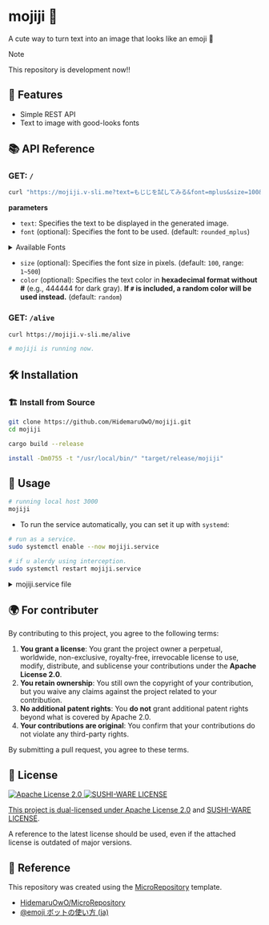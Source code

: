 <!-- YOU SHOULD RUN THIS COMMAND IF YOU USING VIM -->
<!-- :%s;HidemaruOwO/mojiji;USERNAME/REPONAME;g -->

# mojiji 🎨

A cute way to turn text into an image that looks like an emoji 🎨

> [!NOTE]
> This repository is development now!!

## 🚀 Features

- Simple REST API
- Text to image with good-looks fonts

## 📚 API Reference

### **GET**: `/`

```bash
curl "https://mojiji.v-sli.me?text=もじじを試してみる&font=mplus&size=100&color=444444"
```

**parameters**

- `text`: Specifies the text to be displayed in the generated image.
- `font` (optional): Specifies the font to be used. (default: `rounded_mplus`)

<details>
<summary>Available Fonts</summary>

- **Noto Sans JP**

  - `Prefix`: `noto` `noto_sans`
  - `Support`: 日本語（ひらがな、カタカナ、漢字）、英数字
  - `Style`: ゴシック体、太字

- **Rounded M+ 1m**

  - `Prefix`: `mplus` `rounded_mplus`
  - `Support`: 日本語、英数字
  - `Style`: 丸ゴシック体、太字

- **Memoir**

  - `Prefix`: `memoir`
  - `Support`: 日本語、英数字
  - `Style`: オリジナルフォント

- **Memoir Round**

  - `Prefix`: `memoir_round`
  - `Support`: 日本語、英数字
  - `Style`: オリジナル丸フォント

- **IPAフォント明朝体**

  - `Prefix`: `mincho` `ipa_mincho`
  - `Support`: 日本語、英数字
  - `Style`: 明朝体

- **Jua**

  - `Prefix`: `jua` `kr_jua`
  - `Support`: 韓国語（ハングル）、英数字
  - `Style`: ゴシック体

- **ドットゴシック16**

  - `Prefix`: `dot` `dot_gothic_16`
  - `Support`: 日本語、英数字
  - `Style`: ドット（ピクセル）フォント

- **解星 Decol**

  - `Prefix`: `kaisei_decol`
  - `Support`: 日本語、英数字
  - `Style`: 装飾的な明朝体、太字

- **Rampart One**

  - `Prefix`: `rampart` `rampart_one`
  - `Support`: 日本語、英数字
  - `Style`: ポップ体

- **遊明朝**

  - `Prefix`: `yuji_boku`
  - `Support`: 日本語、英数字
  - `Style`: 毛筆風明朝体

- **Cherry Bomb One**

  - `Prefix`: `cherry_bomb` `cherry_bomb_one`
  - `Support`: 日本語、英数字
  - `Style`: ポップ体

- **はちまるポップ**

  - `Prefix`: `hachi_maru` `hachi_maru_pop`
  - `Support`: 日本語、英数字
  - `Style`: 手書き風ポップ体

- **ライトノベルポップ**
  - `Prefix`: `light_novel` `light_novel_pop`
  - `Support`: 日本語、英数字
  - `Style`: ライトノベル風ポップ体

</details>

- `size` (optional): Specifies the font size in pixels. (default: `100`, range: `1~500`)
- `color` (optional): Specifies the text color in **hexadecimal format without #** (e.g., 444444 for dark gray). **If `#` is included, a random color will be used instead.** (default: `random`)

### **GET**: `/alive`

```bash
curl https://mojiji.v-sli.me/alive

# mojiji is running now.
```

## 🛠 Installation

<!-- ```bash -->
<!-- brew install my-repository -->
<!-- ``` -->

<!-- | distribution         | command                         | -->
<!-- | -------------------- | ------------------------------- | -->
<!-- | Ubuntu               | `apt-get install <package>`     | -->
<!-- | Debian               | `apt install <package>`         | -->
<!-- | Arch Linux           | `pacman -S <package>`           | -->
<!-- | Fedora               | `dnf install <package>`         | -->
<!-- | CentOS               | `yum install <package>`         | -->
<!-- | openSUSE             | `zypper install <package>`      | -->
<!-- | Alpine Linux         | `apk add <package>`             | -->
<!-- | Gentoo               | `emerge <package>`              | -->
<!-- | NixOS                | `nix-env -iA nixpkgs.<package>` | -->
<!-- | macOS                | `brew install <package>`        | -->
<!-- | Windows (winget)     | `winget install <package>`      | -->
<!-- | Windows (Chocolatey) | `choco install <package>`       | -->

### 🏗 Install from Source

```sh
git clone https://github.com/HidemaruOwO/mojiji.git
cd mojiji

cargo build --release

install -Dm0755 -t "/usr/local/bin/" "target/release/mojiji"
````

## 🎯 Usage

```bash
# running local host 3000
mojiji
```

- To run the service automatically, you can set it up with `systemd`:

```sh
# run as a service.
sudo systemctl enable --now mojiji.service

# if u alerdy using interception.
sudo systemctl restart mojiji.service
```

<details>
<summary>mojiji.service file</summary>

```service
[Unit]
Description=Mojiji Web API
After=network.target

[Service]
#User=user
#WorkingDirectory=/home/user/app
ExecStart=/usr/local/bin/mojiji
Restart=always
StandardOutput=journal
StandardError=journal
Environment=PATH=/usr/bin:/usr/local/bin

[Install]
WantedBy=multi-user.target
```

</details>

## 🌍 For contributer

By contributing to this project, you agree to the following terms:

1. **You grant a license**: You grant the project owner a perpetual, worldwide, non-exclusive, royalty-free, irrevocable license to use, modify, distribute, and sublicense your contributions under the **Apache License 2.0**.
2. **You retain ownership**: You still own the copyright of your contribution, but you waive any claims against the project related to your contribution.
3. **No additional patent rights**: You **do not** grant additional patent rights beyond what is covered by Apache 2.0.
4. **Your contributions are original**: You confirm that your contributions do not violate any third-party rights.

By submitting a pull request, you agree to these terms.

## 📜 License

<div align="left" style="flex: inline" >
<a href="https://www.apache.org/licenses/LICENSE-2.0" >
<img src="https://img.shields.io/badge/License-Apache%20License%202.0-blue.svg" alt="Apache License 2.0"
</a>
<a href="https://github.com/MakeNowJust/sushi-ware" >
<img src="https://img.shields.io/badge/License-SUSHI--WARE%20%F0%9F%8D%A3-blue.svg" alt="SUSHI-WARE LICENSE"
</a>
</div>

This project is dual-licensed under [Apache License 2.0](licenses/APACHE-2.0.txt) and [SUSHI-WARE LICENSE](licenses/SUSHI-WARE.txt).

A reference to the latest license should be used, even if the attached license is outdated of major versions.

## 🤝 Reference

This repository was created using the [MicroRepository](https://github.com/HidemaruOwO/MicroRepository) template.

- [HidemaruOwO/MicroRepository](https://github.com/HidemaruOwO/MicroRepository)
- [@emoji ボットの使い方 (ja)](https://nzws.notion.site/emoji-ja-23238c8c0946453c8acdadc78fc9acb9)
